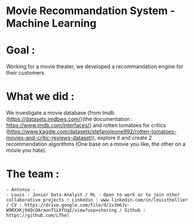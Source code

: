# **Movie Recommandation System - Machine Learning**
# Goal :
  Working for a movie theater, we developed a recommandation engine for their customers.
# What we did : 
  We investigate a movie database (from Imdb (https://datasets.imdbws.com/)(the documentation : https://www.imdb.com/interfaces/) and rotten tomatoes for critics (https://www.kaggle.com/datasets/stefanoleone992/rotten-tomatoes-movies-and-critic-reviews-dataset)), explore it and create 2
recommendation algorithms (One base on a movie you like, the other on a movie you hate).
# The team :
    - Antonio -
    - Louis - Junior Data Analyst / ML - Open to work or to join other collaborative projects ! Linkedin : www.linkedin.com/in/louisthellier / CV : https://drive.google.com/file/d/1vJm6Jv-W9RXXKj9dQcOAraonT1LXfUqI/view?usp=sharing / Github : https://github.com/LThel
